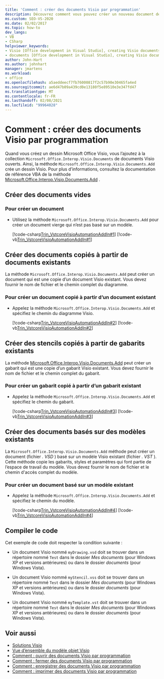 ```yaml
---
title: 'Comment : créer des documents Visio par programmation'
description: Découvrez comment vous pouvez créer un nouveau document de dessin Microsoft Visio par programmation et l’ajouter à la collection documents de documents Visio ouverts.
ms.custom: SEO-VS-2020
ms.date: 02/02/2017
ms.topic: how-to
dev_langs:
- VB
- CSharp
helpviewer_keywords:
- Visio [Office development in Visual Studio], creating Visio documents
- documents [Office development in Visual Studio], creating Visio documents
author: John-Hart
ms.author: johnhart
manager: jmartens
ms.workload:
- office
ms.openlocfilehash: a5aeddeecf7fb76000817f2c57b90e30465fa4ed
ms.sourcegitcommit: ae6d47b09a439cd0e13180f5e89510e3e347fd47
ms.translationtype: MT
ms.contentlocale: fr-FR
ms.lasthandoff: 02/08/2021
ms.locfileid: "99964028"
---
```

# <a name="how-to-programmatically-create-new-visio-documents"></a>Comment : créer des documents Visio par programmation
  Quand vous créez un dessin Microsoft Office Visio, vous l’ajoutez à la collection `Microsoft.Office.Interop.Visio.Documents` de documents Visio ouverts. Ainsi, la méthode `Microsoft.Office.Interop.Visio.Documents.Add` crée un dessin Visio. Pour plus d’informations, consultez la documentation de référence VBA de la méthode [Microsoft.Office.Interop.Visio.Documents.Add](/office/vba/api/Visio.Documents.Add) .

## <a name="create-new-blank-documents"></a>Créer des documents vides

### <a name="to-create-a-new-document"></a>Pour créer un document

- Utilisez la méthode `Microsoft.Office.Interop.Visio.Documents.Add` pour créer un document vierge qui n’est pas basé sur un modèle.

     [!code-csharp[Trin_VstcoreVisioAutomationAddIn#1](../vsto/codesnippet/CSharp/trin_vstcorevisioautomationaddin/ThisAddIn.cs#1)]
     [!code-vb[Trin_VstcoreVisioAutomationAddIn#1](../vsto/codesnippet/VisualBasic/trin_vstcorevisioautomationaddin/ThisAddIn.vb#1)]

## <a name="create-documents-copied-from-existing-documents"></a>Créer des documents copiés à partir de documents existants
 La méthode `Microsoft.Office.Interop.Visio.Documents.Add` peut créer un document qui est une copie d’un document Visio existant. Vous devez fournir le nom de fichier et le chemin complet du diagramme.

### <a name="to-create-a-new-document-that-is-copied-from-an-existing-document"></a>Pour créer un document copié à partir d’un document existant

- Appelez la méthode `Microsoft.Office.Interop.Visio.Documents.Add` et spécifiez le chemin du diagramme Visio.

     [!code-csharp[Trin_VstcoreVisioAutomationAddIn#2](../vsto/codesnippet/CSharp/trin_vstcorevisioautomationaddin/ThisAddIn.cs#2)]
     [!code-vb[Trin_VstcoreVisioAutomationAddIn#2](../vsto/codesnippet/VisualBasic/trin_vstcorevisioautomationaddin/ThisAddIn.vb#2)]

## <a name="create-stencils-copied-from-existing-stencils"></a>Créer des stencils copiés à partir de gabarits existants
 La méthode [Microsoft.Office.Interop.Visio.Documents.Add](/office/vba/api/Visio.Documents.Add) peut créer un gabarit qui est une copie d’un gabarit Visio existant. Vous devez fournir le nom de fichier et le chemin complet du gabarit.

### <a name="to-create-a-new-stencil-that-is-copied-from-an-existing-stencil"></a>Pour créer un gabarit copié à partir d’un gabarit existant

- Appelez la méthode `Microsoft.Office.Interop.Visio.Documents.Add` et spécifiez le chemin du gabarit.

     [!code-csharp[Trin_VstcoreVisioAutomationAddIn#3](../vsto/codesnippet/CSharp/trin_vstcorevisioautomationaddin/ThisAddIn.cs#3)]
     [!code-vb[Trin_VstcoreVisioAutomationAddIn#3](../vsto/codesnippet/VisualBasic/trin_vstcorevisioautomationaddin/ThisAddIn.vb#3)]

## <a name="create-documents-based-on-existing-templates"></a>Créer des documents basés sur des modèles existants
 La `Microsoft.Office.Interop.Visio.Documents.Add` méthode peut créer un document (fichier *. VSD* ) basé sur un modèle Visio existant (fichier *. VST* ). Cette méthode copie les gabarits, styles et paramètres qui font partie de l’espace de travail du modèle. Vous devez fournir le nom de fichier et le chemin d'accès complet du modèle.

### <a name="to-create-a-new-document-that-is-based-on-an-existing-template"></a>Pour créer un document basé sur un modèle existant

- Appelez la méthode `Microsoft.Office.Interop.Visio.Documents.Add` et spécifiez le chemin du modèle.

     [!code-csharp[Trin_VstcoreVisioAutomationAddIn#4](../vsto/codesnippet/CSharp/trin_vstcorevisioautomationaddin/ThisAddIn.cs#4)]
     [!code-vb[Trin_VstcoreVisioAutomationAddIn#4](../vsto/codesnippet/VisualBasic/trin_vstcorevisioautomationaddin/ThisAddIn.vb#4)]

## <a name="compile-the-code"></a>Compiler le code
 Cet exemple de code doit respecter la condition suivante :

- Un document Visio nommé `myDrawing.vsd` doit se trouver dans un répertoire nommé `Test` dans le dossier *Mes documents* (pour Windows XP et versions antérieures) ou dans le dossier *documents* (pour Windows Vista).

- Un document Visio nommé `myStencil.vss` doit se trouver dans un répertoire nommé `Test` dans le dossier *Mes documents* (pour Windows XP et versions antérieures) ou dans le dossier *documents* (pour Windows Vista).

- Un document Visio nommé `myTemplate.vst` doit se trouver dans un répertoire nommé `Test` dans le dossier *Mes documents* (pour Windows XP et versions antérieures) ou dans le dossier *documents* (pour Windows Vista).

## <a name="see-also"></a>Voir aussi
- [Solutions Visio](../vsto/visio-solutions.md)
- [Vue d’ensemble du modèle objet Visio](../vsto/visio-object-model-overview.md)
- [Comment : ouvrir des documents Visio par programmation](../vsto/how-to-programmatically-open-visio-documents.md)
- [Comment : fermer des documents Visio par programmation](../vsto/how-to-programmatically-close-visio-documents.md)
- [Comment : enregistrer des documents Visio par programmation](../vsto/how-to-programmatically-save-visio-documents.md)
- [Comment : imprimer des documents Visio par programmation](../vsto/how-to-programmatically-print-visio-documents.md)
